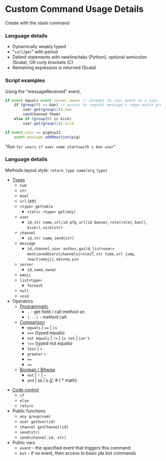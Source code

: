 # Custom Command Usage Details

Create with the slash command

### Language details
 * Dynamically weakly typed
 * "`call`/`get`" with period
 * Delimit statements with newline/tabs (Python), optional semicolon (Scala), OR curly brackets (C)
 * Remaining expression is returned (Scala)

### Script examples

Using the "messageReceived" event,

```js
if event equals event.server.owner // attempt to cast event to a user (the user that sent the message)
    if (group(0) == ban) // access to request message's regex match groups
        user.get(group(1)).ban
        send(banned them)
    else if (group(0) is kick)
        user.get(group(1)).kick
```
```js
if event.user == pigGuy22
    event.message.addReaction(pig)
```
"Run `for users if user name startswith z ban user`"

### Language details

Methods layout style: `return_type name(arg_type)`

* [Types](types)
  * `num`
  * `str`
  * `bool`
  * `url` (str)
  * `<type> gettable`
    * `static <type> get(any)`
  * `user`
    * `id`, `str name`, `url|id pfp`, `url|id banner`, `role(role)`, `ban()`, `kick()`, `nick(str)`
  * `channel`
    * `id`, `str name`, `send(str)`
  * `message`
    * `id`, `channel`, `user author`, `guild`, `list<user> mentionedUsers|channels|roles`?, `str time`, `url jump`, `react(emoji)`, `delete`, `pin`
  * `server`
    * `id`, `name`, `owner`
  * `emoji`
  * `list<type>`
    * `foreach`
  * `null`
  * `void`
* Operators
  * [Programmatic](tokens/ControlToken.java)
    * `.` - get field / call method on
    * `(...)` - method call
  * [Comparison](tokens/Operator.java)
    * `equals` | `==` | `is`
    * `===` (typed equals)
    * `not equals` | `!=` | `is not` | `isn't`
    * `!==` (typed not equals)
    * `less` | `<`
    * `greater`  `>`
    * `>=`
    * `<=`
  * [Boolean / Bitwise](tokens/Operator.java)
    * `not` | `!` | `~`
    * `and` | `&&` | `&`
[//]: # (  * math)

[//]: # (    * `+`, `-`, `*`, `/`, `%`, `^`)
* [Code control](tokens/ControlToken.java)
    * `if`
    * `else`
    * `return`
* Public functions
  * `any group(num)`
  * `user getUser(id)`
  * `channel getChannel(id)`
  * `send(str)`
  * `send(channel.id, str)`
* Public vars
  * `event` - the specified event that triggers this command
  * `bot` - if no event, then access to basic jda bot commands
